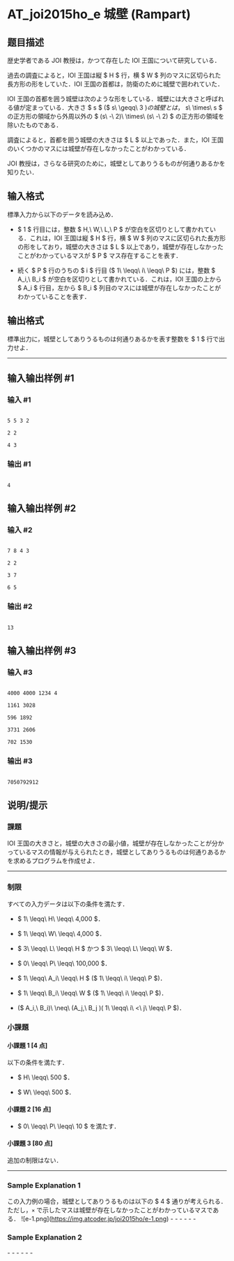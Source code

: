 # AT_joi2015ho_e 城壁 (Rampart)

## 题目描述

[problemUrl]: https://atcoder.jp/contests/joi2015ho/tasks/joi2015ho_e

歴史学者である JOI 教授は，かつて存在した IOI 王国について研究している．

過去の調査によると，IOI 王国は縦 $ H $ 行，横 $ W $ 列のマスに区切られた長方形の形をしていた．IOI 王国の首都は，防衛のために城壁で囲われていた．

IOI 王国の首都を囲う城壁は次のような形をしている．城壁には大きさと呼ばれる値が定まっている．大きさ $ s $ ($ s\ \geqq\ 3 $) の城壁とは，$ s\ \times\ s $ の正方形の領域から外周以外の $ (s\ -\ 2)\ \times\ (s\ -\ 2) $ の正方形の領域を除いたものである．

調査によると，首都を囲う城壁の大きさは $ L $ 以上であった．また，IOI 王国のいくつかのマスには城壁が存在しなかったことがわかっている．

JOI 教授は，さらなる研究のために，城壁としてありうるものが何通りあるかを知りたい．

## 输入格式

標準入力から以下のデータを読み込め．

- $ 1 $ 行目には，整数 $ H,\ W,\ L,\ P $ が空白を区切りとして書かれている．これは，IOI 王国は縦 $ H $ 行，横 $ W $ 列のマスに区切られた長方形の形をしており，城壁の大きさは $ L $ 以上であり，城壁が存在しなかったことがわかっているマスが $ P $ マス存在することを表す．
- 続く $ P $ 行のうちの $ i $ 行目 ($ 1\ \leqq\ i\ \leqq\ P $) には，整数 $ A_i,\ B_i $ が空白を区切りとして書かれている．これは，IOI 王国の上から $ A_i $ 行目，左から $ B_i $ 列目のマスには城壁が存在しなかったことがわかっていることを表す．

## 输出格式

標準出力に，城壁としてありうるものは何通りあるかを表す整数を $ 1 $ 行で出力せよ．

- - - - - -

## 输入输出样例 #1

### 输入 #1

```
5 5 3 2
2 2
4 3
```

### 输出 #1

```
4
```

## 输入输出样例 #2

### 输入 #2

```
7 8 4 3
2 2
3 7
6 5
```

### 输出 #2

```
13
```

## 输入输出样例 #3

### 输入 #3

```
4000 4000 1234 4
1161 3028
596 1892
3731 2606
702 1530
```

### 输出 #3

```
7050792912
```

## 说明/提示

### 課題

IOI 王国の大きさと，城壁の大きさの最小値，城壁が存在しなかったことが分かっているマスの情報が与えられたとき，城壁としてありうるものは何通りあるかを求めるプログラムを作成せよ．

- - - - - -

### 制限

すべての入力データは以下の条件を満たす．

- $ 1\ \leqq\ H\ \leqq\ 4\,000 $．
- $ 1\ \leqq\ W\ \leqq\ 4\,000 $．
- $ 3\ \leqq\ L\ \leqq\ H $ かつ $ 3\ \leqq\ L\ \leqq\ W $．
- $ 0\ \leqq\ P\ \leqq\ 100\,000 $．
- $ 1\ \leqq\ A_i\ \leqq\ H $ ($ 1\ \leqq\ i\ \leqq\ P $)．
- $ 1\ \leqq\ B_i\ \leqq\ W $ ($ 1\ \leqq\ i\ \leqq\ P $)．
- ($ A_i,\ B_i)\ \neq\ (A_j,\ B_j $) ($ 1\ \leqq\ i\ <\ j\ \leqq\ P $)．

### 小課題

#### 小課題 1 \[4 点\]

以下の条件を満たす．

- $ H\ \leqq\ 500 $．
- $ W\ \leqq\ 500 $．

#### 小課題 2 \[16 点\]

- $ 0\ \leqq\ P\ \leqq\ 10 $ を満たす．

#### 小課題 3 \[80 点\]

追加の制限はない．

- - - - - -

### Sample Explanation 1

この入力例の場合，城壁としてありうるものは以下の $ 4 $ 通りが考えられる．ただし，`×` で示したマスは城壁が存在しなかったことがわかっているマスである． !\[e-1.png\](https://img.atcoder.jp/joi2015ho/e-1.png) - - - - - -

### Sample Explanation 2

\- - - - - -